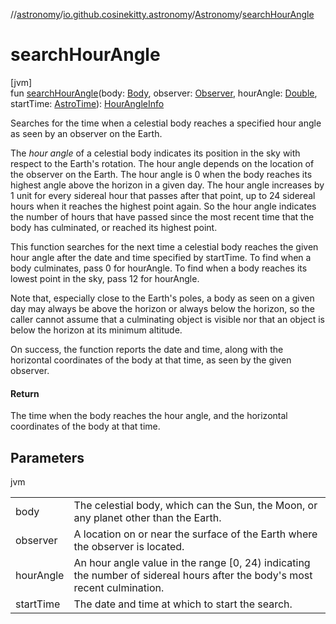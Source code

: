 //[astronomy](../../../index.md)/[io.github.cosinekitty.astronomy](../index.md)/[Astronomy](index.md)/[searchHourAngle](search-hour-angle.md)

# searchHourAngle

[jvm]\
fun [searchHourAngle](search-hour-angle.md)(body: [Body](../-body/index.md), observer: [Observer](../-observer/index.md), hourAngle: [Double](https://kotlinlang.org/api/latest/jvm/stdlib/kotlin/-double/index.html), startTime: [AstroTime](../-astro-time/index.md)): [HourAngleInfo](../-hour-angle-info/index.md)

Searches for the time when a celestial body reaches a specified hour angle as seen by an observer on the Earth.

The *hour angle* of a celestial body indicates its position in the sky with respect to the Earth's rotation. The hour angle depends on the location of the observer on the Earth. The hour angle is 0 when the body reaches its highest angle above the horizon in a given day. The hour angle increases by 1 unit for every sidereal hour that passes after that point, up to 24 sidereal hours when it reaches the highest point again. So the hour angle indicates the number of hours that have passed since the most recent time that the body has culminated, or reached its highest point.

This function searches for the next time a celestial body reaches the given hour angle after the date and time specified by startTime. To find when a body culminates, pass 0 for hourAngle. To find when a body reaches its lowest point in the sky, pass 12 for hourAngle.

Note that, especially close to the Earth's poles, a body as seen on a given day may always be above the horizon or always below the horizon, so the caller cannot assume that a culminating object is visible nor that an object is below the horizon at its minimum altitude.

On success, the function reports the date and time, along with the horizontal coordinates of the body at that time, as seen by the given observer.

#### Return

The time when the body reaches the hour angle, and the horizontal coordinates of the body at that time.

## Parameters

jvm

| | |
|---|---|
| body | The celestial body, which can the Sun, the Moon, or any planet other than the Earth. |
| observer | A location on or near the surface of the Earth where the observer is located. |
| hourAngle | An hour angle value in the range [0, 24) indicating the number of sidereal hours after the     body's most recent culmination. |
| startTime | The date and time at which to start the search. |
